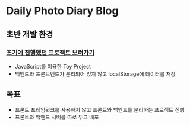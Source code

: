 # Daily Photo Diary Blog

## 초반 개발 환경
### [초기에 진행했던 프로젝트 보러가기](https://github.com/heejung-gjt/Toy-Project)

- JavaScript를 이용한 Toy Project     
- 백엔드와 프론트엔드가 분리되어 있지 않고 localStorage에 데이터를 저장    

## 목표
- 프론트 프레임워크를 사용하지 않고 프론트와 백엔드를 분리하는 프로젝트 진행      
- 프론트와 백엔드 서버를 따로 두고 배포         
